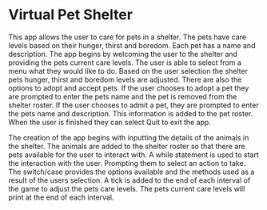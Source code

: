 # Virtual Pet Shelter

This app allows the user to care for pets in a shelter. The pets have care levels based on their hunger, thirst and boredom. Each pet has a name and description.
The app begins by welcoming the user to the shelter and providing the pets current care levels.
The user is able to select from a menu what they would like to do. 
Based on the user selection the shelter pets hunger, thirst and boredom levels are adjusted. There are also the options to adopt and accept pets.
If the user chooses to adopt a pet they are prompted to enter the pets name and the pet is removed from the shelter roster.
If the user chooses to admit a pet, they are prompted to enter the pets name and description. This information is added to the pet roster.
When the user is finished they can select Quit to exit the app.

The creation of the app begins with inputting the details of the animals in the shelter.
The animals are added to the shelter roster so that there are pets available for the user to interact with.
A while statement is used to start the interaction with the user. Prompting them to select an action to take.
The switch/case provides the options available and the methods used as a result of the users selection.
A tick is added to the end of each interval of the game to adjust the pets care levels.
The pets current care levels will print at the end of each interval.